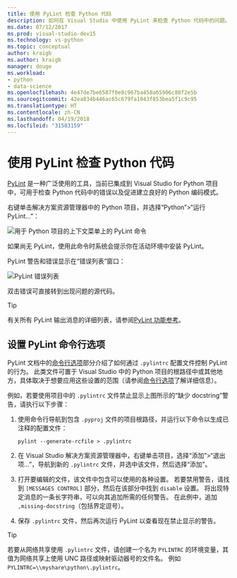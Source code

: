 ```yaml
---
title: 使用 PyLint 检查 Python 代码
description: 如何在 Visual Studio 中使用 PyLint 来检查 Python 代码中的问题。
ms.date: 07/12/2017
ms.prod: visual-studio-dev15
ms.technology: vs-python
ms.topic: conceptual
author: kraigb
ms.author: kraigb
manager: douge
ms.workload:
- python
- data-science
ms.openlocfilehash: 4e47de7be6587f0e8c967ba458a65906c80f2e5b
ms.sourcegitcommit: 42ea834b446ac65c679fa1043f853bea5f1c9c95
ms.translationtype: HT
ms.contentlocale: zh-CN
ms.lasthandoff: 04/19/2018
ms.locfileid: "31583159"
---
```

# <a name="using-pylint-to-check-python-code"></a>使用 PyLint 检查 Python 代码

[PyLint](https://www.pylint.org/) 是一种广泛使用的工具，当前已集成到 Visual Studio for Python 项目中，可用于检查 Python 代码中的错误以及促进建立良好的 Python 编码模式。

右键单击解决方案资源管理器中的 Python 项目，并选择“Python”>“运行 PyLint...”：

![用于 Python 项目的上下文菜单上的 PyLint 命令](media/code-pylint-command.png)

如果尚无 PyLint，使用此命令时系统会提示你在活动环境中安装 PyLint。

PyLint 警告和错误显示在“错误列表”窗口：

![PyLint 错误列表](media/code-pylint-error-list.png)

双击错误可直接转到出现问题的源代码。

> [!Tip]
> 有关所有 PyLint 输出消息的详细列表，请参阅[PyLint 功能参考](https://pylint.readthedocs.io/en/latest/technical_reference/features.html)。

## <a name="setting-pylint-command-line-options"></a>设置 PyLint 命令行选项

PyLint 文档中的[命令行选项](https://pylint.readthedocs.io/en/latest/user_guide/run.html#command-line-options)部分介绍了如何通过 `.pylintrc` 配置文件控制 PyLint 的行为。 此类文件可置于 Visual Studio 中的 Python 项目的根路径中或其他地方，具体取决于想要应用这些设置的范围（请参阅[命令行选项](https://pylint.readthedocs.io/en/latest/user_guide/run.html#command-line-options)了解详细信息）。

例如，若要使用项目中的 `.pylintrc` 文件禁止显示上图所示的“缺少 docstring”警告，请执行以下步骤：

1. 使用命令行导航到包含 `.pyproj` 文件的项目根路径，并运行以下命令以生成已注释的配置文件：

   ```command
   pylint --generate-rcfile > .pylintrc
   ```

1. 在 Visual Studio 解决方案资源管理器中，右键单击项目，选择“添加”>“退出项...”，导航到新的 `.pylintrc` 文件，并选中该文件，然后选择“添加”。

1. 打开要编辑的文件，该文件中包含可以使用的各种设置。 若要禁用警告，请找到 `[MESSAGES CONTROL]` 部分，然后在该部分中找到 `disable` 设置。 将出现特定消息的一条长字符串，可以向其追加所需的任何警告。 在此例中，追加 `,missing-docstring`（包括界定逗号）。

1. 保存 `.pylintrc` 文件，然后再次运行 PyLint 以查看现在禁止显示的警告。

> [!Tip]
> 若要从网络共享使用 `.pylintrc` 文件，请创建一个名为 `PYLINTRC` 的环境变量，其值为网络共享上使用 UNC 路径或映射驱动器号的文件名。 例如 `PYLINTRC=\\myshare\python\.pylintrc`。
